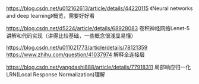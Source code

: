 https://blog.csdn.net/u012162613/article/details/44220115 《Neural networks and deep learning》概览，需要好好看

https://blog.csdn.net/d5224/article/details/68928083 卷积神经网络Lenet-5讲解和代码实现（讲得比较基础，一些概念很浅显易懂）

https://blog.csdn.net/u011021773/article/details/78121359      https://www.zhihu.com/question/41037974 解释全连接层

https://blog.csdn.net/yangdashi888/article/details/77918311 局部响应归一化LRN(Local Response Normalization)理解
